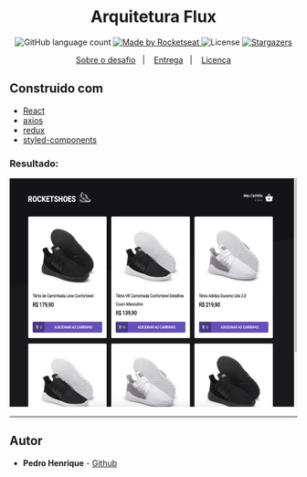 <h1 align="center">
  Arquitetura Flux
</h1>

<p align="center">
  <img alt="GitHub language count" src="https://img.shields.io/github/languages/count/rocketseat/bootcamp-gostack-desafio-07?color=%2304D361">

  <a href="https://rocketseat.com.br">
    <img alt="Made by Rocketseat" src="https://img.shields.io/badge/made%20by-Rocketseat-%2304D361">
  </a>

  <img alt="License" src="https://img.shields.io/badge/license-MIT-%2304D361">

  <a href="https://github.com/Rocketseat/bootcamp-gostack-desafio-07/stargazers">
    <img alt="Stargazers" src="https://img.shields.io/github/stars/rocketseat/bootcamp-gostack-desafio-07?style=social">
  </a>
</p>

<p align="center">
  <a href="#rocket-sobre-o-desafio">Sobre o desafio</a>&nbsp;&nbsp;&nbsp;|&nbsp;&nbsp;&nbsp;
  <a href="#-entrega">Entrega</a>&nbsp;&nbsp;&nbsp;|&nbsp;&nbsp;&nbsp;
  <a href="#memo-licença">Licença</a>
</p>

## Construido com

- [React](https://pt-br.reactjs.org/)
- [axios](https://github.com/axios/axios)
- [redux](https://redux.js.org/)
- [styled-components](https://www.styled-components.com/)



### Resultado:

<img src=".github/demo.png" height="400">

---

## Autor

- **Pedro Henrique** - [Github](https://github.com/pedrook16)
